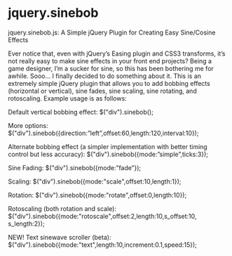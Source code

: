 jquery.sinebob
==============

jquery.sinebob.js: A Simple jQuery Plugin for Creating Easy Sine/Cosine Effects

Ever notice that, even with jQuery’s Easing plugin and CSS3 transforms, it’s not really easy to make sine effects in your front end projects? Being a game designer, I’m a sucker for sine, so this has been bothering me for awhile. Sooo… I finally decided to do something about it. This is an extremely simple jQuery plugin that allows you to add bobbing effects (horizontal or vertical), sine fades, sine scaling, sine rotating, and rotoscaling. Example usage is as follows:

Default vertical bobbing effect:
$("div").sinebob();

More options:
$("div").sinebob({direction:”left”,offset:60,length:120,interval:10});

Alternate bobbing effect (a simpler implementation with better timing control but less accuracy):
$("div").sinebob({mode:”simple”,ticks:3});

Sine Fading:
$("div").sinebob({mode:”fade”});

Scaling:
$("div").sinebob({mode:"scale",offset:10,length:1});

Rotation:
$("div").sinebob({mode:"rotate",offset:0,length:10});

Rotoscaling (both rotation and scale):
$("div").sinebob({mode:"rotoscale",offset:2,length:10,s_offset:10, s_length:2});

NEW! Text sinewave scroller (beta):
$("div").sinebob({mode:"text",length:10,increment:0.1,speed:15});

